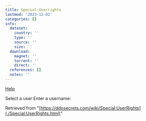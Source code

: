 ```yaml
---
title: Special:Userrights
lastmod: '2023-12-02'
categories: []
info:
  dataset:
    country: ''
    type: ''
    source: ''
    size: ''
  download:
    magnet: ''
    torrent: ''
    direct: ''
  references: []
  notes: ''
---
```




[Help](https://www.mediawiki.org/wiki/Special:MyLanguage/Help:Assigning_permissions)

Select a user Enter a username:

Retrieved from
"[https://ddosecrets.com/wiki/Special:UserRights](./Special:UserRights.html)"

